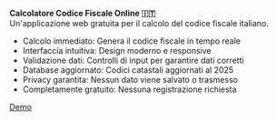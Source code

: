<strong>Calcolatore Codice Fiscale Online 🇮🇹</strong>
<br>
Un'applicazione web gratuita per il calcolo del codice fiscale italiano.
</br>
<ul>
<li>Calcolo immediato: Genera il codice fiscale in tempo reale</li>
<li>Interfaccia intuitiva: Design moderno e responsive</li>
<li>Validazione dati: Controlli di input per garantire dati corretti</li>
<li>Database aggiornato: Codici catastali aggiornati al 2025</li>
<li>Privacy garantita: Nessun dato viene salvato o trasmesso</li>
<li>Completamente gratuito: Nessuna registrazione richiesta</li>
</ul>
<a href="https://codicefiscale.net/">Demo</a>
